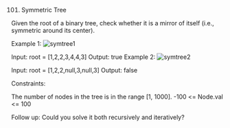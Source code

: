 101. Symmetric Tree

Given the root of a binary tree, check whether it is a mirror of itself (i.e., symmetric around its center).

 

Example 1:
![symtree1](https://github.com/user-attachments/assets/ff37bcf1-50bc-4cbb-92a5-364683b187ef)


Input: root = [1,2,2,3,4,4,3]
Output: true
Example 2:
![symtree2](https://github.com/user-attachments/assets/9f50775c-cd1c-4e52-89e5-94e709a974c2)


Input: root = [1,2,2,null,3,null,3]
Output: false
 

Constraints:

The number of nodes in the tree is in the range [1, 1000].
-100 <= Node.val <= 100
 

Follow up: Could you solve it both recursively and iteratively?
